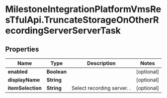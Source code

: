# MilestoneIntegrationPlatformVmsResTfulApi.TruncateStorageOnOtherRecordingServerServerTask

## Properties
Name | Type | Description | Notes
------------ | ------------- | ------------- | -------------
**enabled** | **Boolean** |  | [optional] 
**displayName** | **String** |  | [optional] 
**itemSelection** | **String** | Select recording server. . | [optional] 
